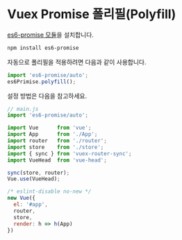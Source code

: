# Vuex Promise 폴리필(Polyfill)

[es6-promise 모듈](https://github.com/stefanpenner/es6-promise)을 설치합니다.

```sh
npm install es6-promise
```

자동으로 폴리필을 적용하려면 다음과 같이 사용합니다.

```js
import 'es6-promise/auto';
es6Primise.polyfill();
```

설정 방법은 다음을 참고하세요.

```js
// main.js
import 'es6-promise/auto';

import Vue      from 'vue';
import App      from './App';
import router   from './router';
import store    from './store';
import { sync } from 'vuex-router-sync';
import VueHead  from 'vue-head';

sync(store, router);
Vue.use(VueHead);

/* eslint-disable no-new */
new Vue({
  el: '#app',
  router,
  store,
  render: h => h(App)
})
```

<!-- https://github.com/vuejs-templates/webpack/issues/474 -->